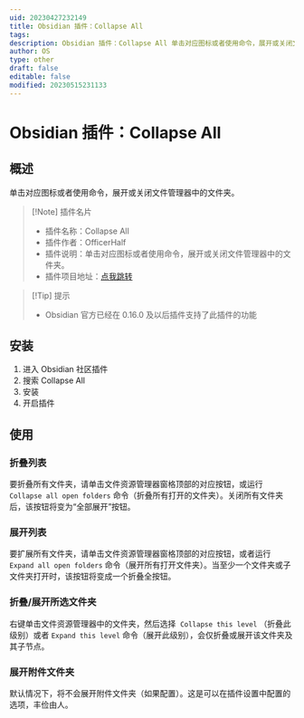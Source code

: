 ```yaml
---
uid: 20230427232149
title: Obsidian 插件：Collapse All
tags: 
description: Obsidian 插件：Collapse All 单击对应图标或者使用命令，展开或关闭文件管理器中的文件夹。
author: OS
type: other
draft: false
editable: false
modified: 20230515231133
---
```


# Obsidian 插件：Collapse All

## 概述

单击对应图标或者使用命令，展开或关闭文件管理器中的文件夹。

> [!Note] 插件名片
> - 插件名称：Collapse All
> - 插件作者：OfficerHalf
> - 插件说明：单击对应图标或者使用命令，展开或关闭文件管理器中的文件夹。
> - 插件项目地址：[点我跳转](https://github.com/OfficerHalf/obsidian-collapse-all)

>[!Tip] 提示
>- Obsidian 官方已经在 0.16.0 及以后插件支持了此插件的功能

## 安装

1. 进入 Obsidian 社区插件
2. 搜索 Collapse All
3. 安装
4. 开启插件

## 使用

### 折叠列表

要折叠所有文件夹，请单击文件资源管理器窗格顶部的对应按钮，或运行 `Collapse all open folders` 命令（折叠所有打开的文件夹）。关闭所有文件夹后，该按钮将变为“全部展开”按钮。

### 展开列表

要扩展所有文件夹，请单击文件资源管理器窗格顶部的对应按钮，或者运行 `Expand all open folders` 命令（展开所有打开文件夹）。当至少一个文件夹或子文件夹打开时，该按钮将变成一个折叠全按钮。

### 折叠/展开所选文件夹

右键单击文件资源管理器中的文件夹，然后选择  `Collapse this level` （折叠此级别）或者 `Expand this level` 命令（展开此级别），会仅折叠或展开该文件夹及其子节点。

### 展开附件文件夹

默认情况下，将不会展开附件文件夹（如果配置）。这是可以在插件设置中配置的选项，丰俭由人。